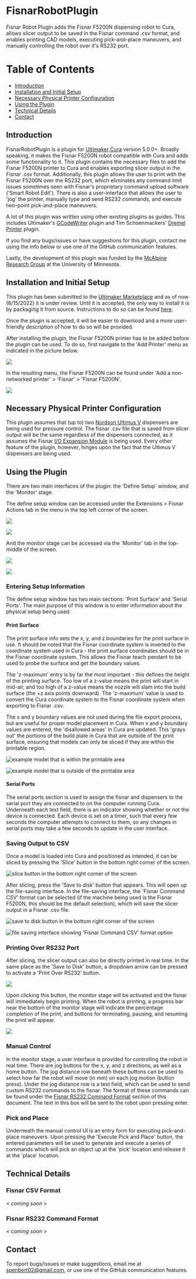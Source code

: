 # FisnarRobotPlugin
Fisnar Robot Plugin adds the Fisnar F5200N dispensing robot to Cura,
allows slicer output to be saved in the Fisnar command .csv format, and
enables printing CAD models, executing pick-and-place maneuvers, and manually
controlling the robot over it's RS232 port.

# Table of Contents
- [Introduction](#introduction)
- [Installation and Initial Setup](#installation-and-initial-setup)
- [Necessary Physical Printer Configuration](#necessary-physical-printer-configuration)
- [Using the Plugin](#using-the-plugin)
- [Technical Details](#technical-details)
- [Contact](#contact)

## Introduction
FisnarRobotPlugin is a plugin for [Ultimaker Cura](https://ultimaker.com/software/ultimaker-cura) version 5.0.0+. Broadly speaking, it makes the Fisnar F5200N
robot compatible with Cura and adds some functionality to it. This plugin contains the necessary files to add
the Fisnar F5200N printer to Cura and enables exporting slicer output in the
Fisnar .csv format. Additionally, this plugin allows the user to print
with the Fisnar F5200N over the RS232 port, which eliminates any command limit
issues sometimes seen with Fisnar's proprietary command upload software ('Smart
Robot Edit'). There is also a user-interface that allows the user to 'jog' the
printer, manually type and send RS232 commands, and execute two-point pick-and-place
maneuvers.

A lot of this plugin was written using other existing plugins as guides. This
includes Ultimaker's [GCodeWriter](https://github.com/Ultimaker/Cura/tree/main/plugins/GCodeWriter) plugin and Tim Schoenmackers' [Dremel Printer](https://github.com/timmehtimmeh/Cura-Dremel-Printer-Plugin) plugin.

If you find any bugs/issues or have suggestions for this plugin, contact me
using the info below or use one of the GitHub communication features.

Lastly, the development of this plugin was funded by the [McAlpine Research Group](https://sites.google.com/view/mcalpineresearchgroup/home) at the University of Minnesota.

## Installation and Initial Setup
This plugin has been submitted to the [Ultimaker Marketplace](https://marketplace.ultimaker.com/app/cura/plugins) and as of now (8/15/2022) it is under review. Until it is accepted, the only way to install it is by packaging it
from source. Instructions to do so can be found [here](https://community.ultimaker.com/topic/26046-writing-a-custom-cura-package/).

Once the plugin is accepted, it will be easier to download and a more user-friendly description of how to do so
will be provided.

After installing the plugin, the Fisnar F5200N printer has to be added
before the plugin can be used. To do so, first navigate to the 'Add Printer' menu
as indicated in the picture below.

![](docs/doc_pics/add_printer_menu.png)

In the resulting menu, the Fisnar F5200N can be found under 'Add a non-networked
printer' > 'Fisnar' > 'Fisnar F5200N'.

![](docs/doc_pics/fisnar_add_printer_location.png)

## Necessary Physical Printer Configuration
This plugin assumes that (up to) two [Nordson Ultimus V](https://www.nordson.com/en/divisions/efd/products/fluid-dispensing-systems/ultimus-v-high-precision-dispenser)
dispensers are being used for pressure control. The fisnar .csv file that is saved
from slicer output will be the same regardless of the dispensers connected, as
it assumes the Fisnar [I/O Expansion Module](https://www.fisnar.com/products/robotics/robotic-accessories/robot-add-ons/) is being
used. Every other feature of the plugin, however, hinges upon the fact that the
Ultimus V dispensers are being used.

## Using the Plugin
There are two main interfaces of the plugin: the 'Define Setup' window, and the
'Monitor' stage.

The define setup window can be accessed under the Extensions > Fisnar Actions
tab in the menu in the top left corner of the screen.

![](docs/doc_pics/menu_access_2.png)

![](docs/doc_pics/define_setup_window_2.png)

And the monitor stage can be accessed via the 'Monitor' tab in the top-middle of
the screen.

![](docs/doc_pics/monitor_tab.png)

![](docs/doc_pics/monitor_window_2.png)

### Entering Setup Information
The define setup window has two main sections: 'Print Surface' and 'Serial
Ports'. The main purpose of this window is to enter information about the
physical setup being used.

#### Print Surface
The print surface info sets the x, y, and z boundaries for the print surface
in use. It should be noted that the Fisnar coordinate system is inverted to
the coordinate system used in Cura - the print surface coordinates should be
in the Fisnar coordinate system. This allows the Fisnar teach pendant to be used
to probe the surface and get the boundary values.

The 'z-maximum' entry is by far the most important - this defines the height of
the printing surface. Too low of a z-value means the print will start in mid-air,
and too high of a z-value means the nozzle will slam into the build surface (the +z axis points downward). The
'z-maximum' value is used to convert the Cura coordinate system to the Fisnar
coordinate system when exporting to Fisnar .csv.

The x and y boundary values are not used during the file export process, but
are useful for proper model placement in Cura. When x and y boundary values
are entered, the 'disallowed areas' in Cura are updated. This 'grays out'
the portions of the build plate in Cura that are outside of the print
surface, ensuring that models can only be sliced if they are within the
printable region.

![example model that is within the printable area](docs/doc_pics/in_area_model.png)

![example model that is outside of the printable area](docs/doc_pics/out_of_area_model.png)

#### Serial Ports
The serial ports section is used to assign the fisnar and dispensers to the
serial port they are connected to on the computer running Cura. Underneath
each text field, there is an indicator showing whether or not the device
is connected. Each device is set on a timer, such that every few seconds
the computer attempts to connect to them, so any changes in serial ports
may take a few seconds to update in the user interface.

### Saving Output to CSV
Once a model is loaded into Cura and positioned as intended, it can be sliced
by pressing the 'Slice' button in the bottom right corner of the screen.

![slice button in the bottom right corner of the screen](docs/doc_pics/slice_button.png)

After slicing, press the 'Save to disk' button that appears. This will open
up the file-saving interface. In the file-saving interface, the 'Fisnar Command CSV' format can be selected (if the machine being used is the Fisnar F5200N, this should be the default selection), which will save the slicer output in a Fisnar .csv file.

![save to disk button in the bottom right corner of the screen](docs/doc_pics/save_to_disk.png)

![file saving interface showing 'Fisnar Command CSV' format option](docs/doc_pics/file_saving_ui.png)

### Printing Over RS232 Port
After slicing, the slicer output can also be directly printed in real time.
In the same place as the 'Save to Disk' button, a dropdown arrow can be pressed
to activate a 'Print Over RS232' button.

![](docs/doc_pics/print_over_button.png)

Upon clicking this button, the monitor stage will be activated and the fisnar
will immediately begin printing. When the robot is printing, a progress bar near the bottom of the monitor stage will
indicate the percentage completion of the print, and buttons for
terminating, pausing, and resuming the print will appear.

![](docs/doc_pics/progress_footer.png)

### Manual Control
In the monitor stage, a user interface is provided for controlling the robot in real
time. There are jog buttons for the x, y, and z directions, as well as a home button.
The jog distance row beneath these buttons can be used to select how far the robot
will move (in mm) on each jog motion (button press). Under the jog distance row
is a text field, which can be used to send custom RS232 commands to the fisnar.
The format of these commands can be found under the [Fisnar RS232 Command Format](#fisnar-rs232-command-format) section of this document. The text in this box will be sent
to the robot upon pressing enter.

### Pick and Place
Underneath the manual control UI is an entry form for executing pick-and-place
maneuvers. Upon pressing the 'Execute Pick and Place' button, the entered parameters
will be used to generate and execute a series of commands which will pick an object up
at the 'pick' location and release it at the 'place' location.

## Technical Details
### Fisnar CSV Format
\< _coming soon_ \>

### Fisnar RS232 Command Format
\< _coming soon_ \>

## Contact
To report bugs/issues or make suggestions, email me at [spenbert02@gmail.com](mailto:spenbert02@gmail.com), or use one of the GitHub
communication features.
